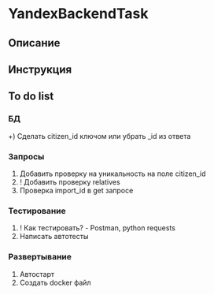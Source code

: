 # YandexBackendTask

## Описание

## Инструкция

## To do list

### БД
+) Сделать citizen_id ключом или убрать _id из ответа

### Запросы
1) Добавить проверку на уникальность на поле citizen_id
2) ! Добавить проверку relatives
3) Проверка import_id в get запросе

### Тестирование
1) ! Как тестировать? - Postman, python requests
2) Написать автотесты

### Развертывание
1) Автостарт
2) Создать docker файл